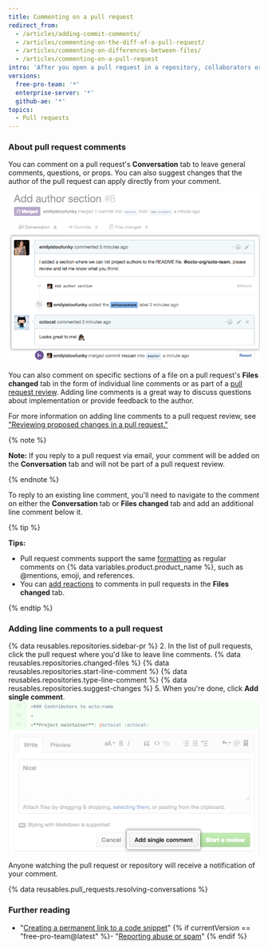 ```yaml
---
title: Commenting on a pull request
redirect_from:
  - /articles/adding-commit-comments/
  - /articles/commenting-on-the-diff-of-a-pull-request/
  - /articles/commenting-on-differences-between-files/
  - /articles/commenting-on-a-pull-request
intro: 'After you open a pull request in a repository, collaborators or team members can comment on the comparison of files between the two specified branches, or leave general comments on the project as a whole.'
versions:
  free-pro-team: '*'
  enterprise-server: '*'
  github-ae: '*'
topics:
  - Pull requests
---
```


### About pull request comments

You can comment on a pull request's **Conversation** tab to leave general comments, questions, or props. You can also suggest changes that the author of the pull request can apply directly from your comment.

![Pull Request conversation](/assets/images/help/pull_requests/conversation.png)

You can also comment on specific sections of a file on a pull request's **Files changed** tab in the form of individual line comments or as part of a [pull request review](/articles/about-pull-request-reviews). Adding line comments is a great way to discuss questions about implementation or provide feedback to the author.

For more information on adding line comments to a pull request review, see ["Reviewing proposed changes in a pull request."](/articles/reviewing-proposed-changes-in-a-pull-request)

{% note %}

**Note:** If you reply to a pull request via email, your comment will be added on the **Conversation** tab and will not be part of a pull request review.

{% endnote %}

To reply to an existing line comment, you'll need to navigate to the comment on either the **Conversation** tab or **Files changed** tab and add an additional line comment below it.

{% tip %}

**Tips:**
- Pull request comments support the same [formatting](/categories/writing-on-github) as regular comments on {% data variables.product.product_name %}, such as @mentions, emoji, and references.
- You can [add reactions](/articles/about-conversations-on-github#reacting-to-ideas-in-comments) to comments in pull requests in the **Files changed** tab.

{% endtip %}

### Adding line comments to a pull request

{% data reusables.repositories.sidebar-pr %}
2. In the list of pull requests, click the pull request where you'd like to leave line comments.
{% data reusables.repositories.changed-files %}
{% data reusables.repositories.start-line-comment %}
{% data reusables.repositories.type-line-comment %}
{% data reusables.repositories.suggest-changes %}
5. When you're done, click **Add single comment**.
  ![Inline comment window](/assets/images/help/commits/inline-comment.png)

Anyone watching the pull request or repository will receive a notification of your comment.

{% data reusables.pull_requests.resolving-conversations %}

### Further reading

- "[Creating a permanent link to a code snippet](/articles/creating-a-permanent-link-to-a-code-snippet/)"
{% if currentVersion == "free-pro-team@latest" %}- "[Reporting abuse or spam](/communities/maintaining-your-safety-on-github/reporting-abuse-or-spam)"
{% endif %}

